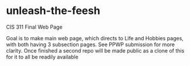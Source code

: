 # unleash-the-feesh
CIS 311 Final Web Page

Goal is to make main web page, which directs to Life and Hobbies pages, with both having 3 subsection pages. 
See PPWP submission for more clarity.
Once finished a second repo will be made public as a clone of this for it to all be readily available